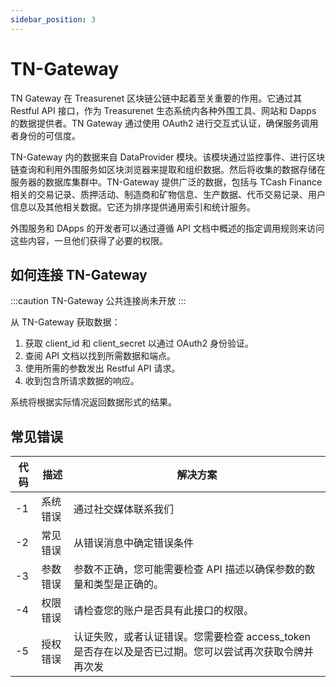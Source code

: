 ```yaml
---
sidebar_position: 3
---
```


# TN-Gateway

TN Gateway 在 Treasurenet 区块链公链中起着至关重要的作用。它通过其 Restful API 接口，作为 Treasurenet 生态系统内各种外围工具、网站和 Dapps 的数据提供者。TN Gateway 通过使用 OAuth2 进行交互式认证，确保服务调用者身份的可信度。

TN-Gateway 内的数据来自 DataProvider 模块。该模块通过监控事件、进行区块链查询和利用外围服务如区块浏览器来提取和组织数据。然后将收集的数据存储在服务器的数据库集群中。TN-Gateway 提供广泛的数据，包括与 TCash Finance 相关的交易记录、质押活动、制造商和矿物信息、生产数据、代币交易记录、用户信息以及其他相关数据。它还为排序提供通用索引和统计服务。

外围服务和 DApps 的开发者可以通过遵循 API 文档中概述的指定调用规则来访问这些内容，一旦他们获得了必要的权限。

## 如何连接 TN-Gateway

:::caution
TN-Gateway 公共连接尚未开放
:::

从 TN-Gateway 获取数据：

1. 获取 client_id 和 client_secret 以通过 OAuth2 身份验证。
2. 查阅 API 文档以找到所需数据和端点。
3. 使用所需的参数发出 Restful API 请求。
4. 收到包含所请求数据的响应。

系统将根据实际情况返回数据形式的结果。

## 常见错误

| 代码 | 描述     | 解决方案                                                                                               |
| ---- | -------- | ------------------------------------------------------------------------------------------------------ |
| -1   | 系统错误 | 通过社交媒体联系我们                                                                                   |
| -2   | 常见错误 | 从错误消息中确定错误条件                                                                               |
| -3   | 参数错误 | 参数不正确，您可能需要检查 API 描述以确保参数的数量和类型是正确的。                                    |
| -4   | 权限错误 | 请检查您的账户是否具有此接口的权限。                                                                   |
| -5   | 授权错误 | 认证失败，或者认证错误。您需要检查 access_token 是否存在以及是否已过期。您可以尝试再次获取令牌并再次发 |
